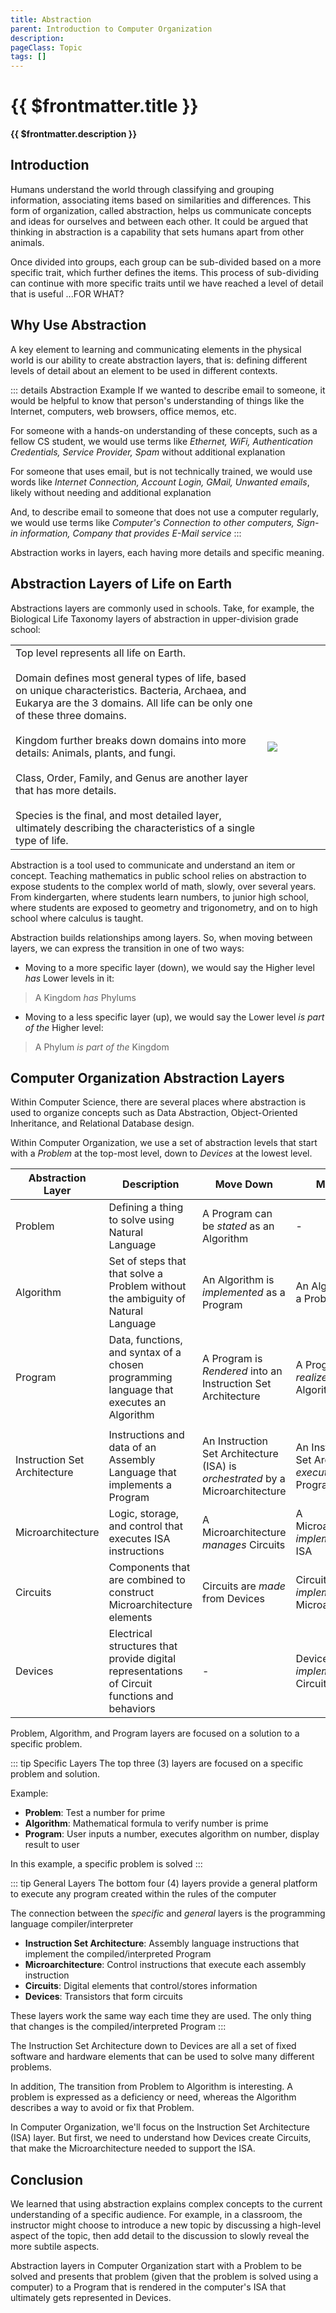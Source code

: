 ```yaml
---
title: Abstraction
parent: Introduction to Computer Organization
description: 
pageClass: Topic
tags: []
---
```


# {{ $frontmatter.title }}
**{{ $frontmatter.description }}**

<KeyConcepts :ConceptArray= "[
{
  Concept:'Why Use Abstraction',
  Details:'Abstraction helps understand complex systems'
},
{  
  Concept:'Computer Organization Abstraction Layers',
  Details:'Starting with the problem a computer can solve, we can define the layers of abstraction that end with circuits and transistors' 
}
]" />

## Introduction
Humans understand the world through classifying and grouping information, associating items based on similarities and differences. This form of organization, called abstraction, helps us communicate concepts and ideas for ourselves and between each other. It could be argued that thinking in abstraction is a capability that sets humans apart from other animals.

Once divided into groups, each group can be sub-divided based on a more specific trait, which further defines the items. This process of sub-dividing can continue with more specific traits until we have reached a level of detail that is useful ...FOR WHAT?

## Why Use Abstraction
A key element to learning and communicating elements in the physical world is our ability to create abstraction layers, that is: defining different levels of detail about an element to be used in different contexts.

::: details Abstraction Example
If we wanted to describe email to someone, it would be helpful to know that person's understanding of things like the Internet, computers, web browsers, office memos, etc.

For someone with a hands-on understanding of these concepts, such as a fellow CS student, we would use terms like *Ethernet, WiFi, Authentication Credentials, Service Provider, Spam* without additional explanation

For someone that uses email, but is not technically trained, we would use words like *Internet Connection, Account Login, GMail, Unwanted emails*, likely without needing and additional explanation

And, to describe email to someone that does not use a computer regularly, we would use terms like *Computer's Connection to other computers, Sign-in information, Company that provides E-Mail service*
:::

Abstraction works in layers, each having more details and specific meaning.

## Abstraction Layers of Life on Earth
Abstractions layers are commonly used in schools. Take, for example, the Biological Life Taxonomy layers of abstraction in upper-division grade school:

<table>
    <tr>
        <td style="width:80%" >
        Top level represents all life on Earth.<br><br>
        Domain defines most general types of life, based on unique characteristics. Bacteria, Archaea, and Eukarya are the 3 domains.  All life can be only one of these three domains.<br><br>
        Kingdom further breaks down domains into more details: Animals, plants, and fungi.<br><br>
        Class, Order, Family, and Genus are another layer that has more details.<br><br>
        Species is the final, and most detailed layer, ultimately describing the characteristics of a single type of life.
        </td>
        <td style="width:20%"><img src="/images/Foundations/History/2000px-Biological_classification_L_Pengo_vflip.svg.png" style="max-height:100%; max-width:100%"/> </td>
    </tr>
</table>

Abstraction is a tool used to communicate and understand an item or concept. Teaching mathematics in public school relies on abstraction to expose students to the complex world of math, slowly, over several years. From kindergarten, where students learn numbers, to junior high school, where students are exposed to geometry and trigonometry, and on to high school where calculus is taught.

Abstraction builds relationships among layers. So, when moving between layers, we can express the transition in one of two ways:

- Moving to a more specific layer (down), we would say the Higher level *has* Lower levels in it:
>A Kingdom *has* Phylums
- Moving to a less specific layer (up), we would say the Lower level *is part of the* Higher level:
>A Phylum *is part of the* Kingdom

<QuestionTF question="Computer programs can have ambiguity in the source code" answer='false' rightAnswerFeedback="Ambiguity would lead to some pretty unreliable programs" wrongAnswerFeedback="Any unclear instructions typically lead to errors or buggy programs"/>

<QuestionTF question="A programmer translates problems initially described in Natural Language into a programming language that has little or no ambiguity" answer='true' rightAnswerFeedback="In effect, programs are translators, and must clear up any vagueness in the problem description" wrongAnswerFeedback="Translating is a primary function when programmers solving a problem"/>


## Computer Organization Abstraction Layers

Within Computer Science, there are several places where abstraction is used to organize concepts such as Data Abstraction, Object-Oriented Inheritance, and Relational Database design.

Within Computer Organization, we use a set of abstraction levels that start with a _Problem_ at the top-most level, down to _Devices_ at the lowest level.

| Abstraction Layer            | Description                                                                                   | Move Down                                                                      | Move Up                                              |
| ---------------------------- | --------------------------------------------------------------------------------------------- | ------------------------------------------------------------------------------ | ---------------------------------------------------- |
| Problem                      | Defining a thing to solve using Natural Language                                              | A Program can be *stated* as an Algorithm                                      | -                                                    |
| Algorithm                    | Set of steps that that solve a Problem without the ambiguity of Natural Language              | An Algorithm is *implemented* as a Program                                     | An Algorithm ** a Problem                            |
| Program                      | Data, functions, and syntax of a chosen programming language that executes an Algorithm       | A Program is *Rendered* into an Instruction Set Architecture                   | A Program *realizes* an Algorithm                    |
|                              |                                                                                               |                                                                                |                                                      |
| Instruction Set Architecture | Instructions and data of an Assembly Language that implements a Program                       | An Instruction Set Architecture (ISA) is *orchestrated* by a Microarchitecture | An Instruction Set Architecture *executes* a Program |
| Microarchitecture            | Logic, storage, and control that executes ISA instructions                                    | A Microarchitecture *manages* Circuits                                         | A Microarchitecture *implements* an ISA              |
| Circuits                     | Components that are combined to construct Microarchitecture elements                          | Circuits are *made* from Devices                                               | Circuits *implement* a Microarchitecture             |
| Devices                      | Electrical structures that provide digital representations of Circuit functions and behaviors | -                                                                              | Devices *implement* Circuits                         |


Problem, Algorithm, and Program layers are focused on a solution to a specific problem. 

::: tip Specific Layers
The top three (3) layers are focused on a specific problem and solution.

Example:
  - **Problem**: Test a number for prime
  - **Algorithm**: Mathematical formula to verify number is prime
  - **Program**: User inputs a number, executes algorithm on number, display result to user

In this example, a specific problem is solved
:::

::: tip General Layers
The bottom four (4) layers provide a general platform to execute any program created within the rules of the computer

The connection between the *specific* and *general* layers is the programming language compiler/interpreter

  - **Instruction Set Architecture**: Assembly language instructions that implement the compiled/interpreted Program
  - **Microarchitecture**: Control instructions that execute each assembly instruction
  - **Circuits**: Digital elements that control/stores information
  - **Devices**: Transistors that form circuits

These layers work the same way each time they are used. The only thing that changes is the compiled/interpreted Program
:::

The Instruction Set Architecture down to Devices are all a set of fixed software and hardware elements that can be used to solve many different problems.

In addition, The transition from Problem to Algorithm is interesting. A problem is expressed as a deficiency or need, whereas the Algorithm describes a way to avoid or fix that Problem.

In Computer Organization, we'll focus on the Instruction Set Architecture (ISA) layer. But first, we need to understand how Devices create Circuits, that make the Microarchitecture needed to support the ISA.

## Conclusion

We learned that using abstraction explains complex concepts to the current understanding of a specific audience. For example, in a classroom, the instructor might choose to introduce a new topic by discussing a high-level aspect of the topic, then add detail to the discussion to slowly reveal the more subtile aspects.

Abstraction layers in Computer Organization start with a Problem to be solved and presents that problem (given that the problem is solved using a computer) to a Program that is rendered in the computer's ISA that ultimately gets represented in Devices.
